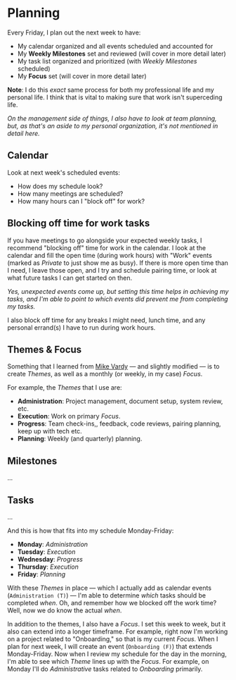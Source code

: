 # Planning

Every Friday, I plan out the next week to have:

- My calendar organized and all events scheduled and accounted for
- My **Weekly Milestones** set and reviewed (will cover in more detail later)
- My task list organized and prioritized (with _Weekly Milestones_ scheduled)
- My **Focus** set (will cover in more detail later)

**Note**: I do this _exact_ same process for both my professional life and my personal life. I think that is vital to making sure that work isn't superceding life.

_On the management side of things, I also have to look at team planning, but, as that's an aside to my personal organization, it's not mentioned in detail here._

## Calendar

Look at next week's scheduled events:

- How does my schedule look?
- How many meetings are scheduled?
- How many hours can I "block off" for work?

## Blocking off time for work tasks

If you have meetings to go alongside your expected weekly tasks, I recommend "blocking off" time for work in the calendar. I look at the calendar and fill the open time (during work hours) with "Work" events (marked as _Private_ to just show me as busy). If there is more open time than I need, I leave those open, and I try and schedule pairing time, or look at what future tasks I can get started on then.

_Yes, unexpected events come up, but setting this time helps in achieving my tasks, and I'm able to point to which events did prevent me from completing my tasks._

I also block off time for any breaks I might need, lunch time, and any personal errand(s) I have to run during work hours.

## Themes & Focus

Something that I learned from [Mike Vardy](https://twitter.com/mikevardy) — and slightly modified — is to create _Themes_, as well as a monthly (or weekly, in my case) _Focus_.

For example, the _Themes_ that I use are:

- **Administration**: Project management, document setup, system review, etc.
- **Execution**: Work on primary _Focus_.
- **Progress**: Team check-ins,, feedback, code reviews, pairing planning, keep up with tech etc.
- **Planning**: Weekly (and quarterly) planning.

## Milestones

...

## Tasks

...

And this is how that fits into my schedule Monday-Friday:

- **Monday**: _Administration_
- **Tuesday**: _Execution_
- **Wednesday**: _Progress_
- **Thursday**: _Execution_
- **Friday**: _Planning_

With these _Themes_ in place — which I actually add as calendar events (`Administration (T)`) — I'm able to determine _which_ tasks should be completed _when_. Oh, and remember how we blocked off the work time? Well, now we do know the actual _when_.

In addition to the themes, I also have a _Focus_. I set this week to week, but it also can extend into a longer timeframe. For example, right now I'm working on a project related to "Onboarding," so that is my current _Focus_. When I plan for next week, I will create an event (`Onboarding (F)`) that extends Monday-Friday. Now when I review my schedule for the day in the morning, I'm able to see which _Theme_ lines up with the _Focus_. For example, on Monday I'll do _Administrative_ tasks related to _Onboarding_ primarily.
